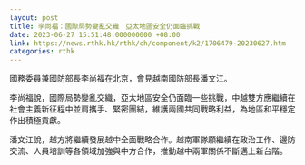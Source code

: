 ```yaml
---
layout: post
title: 李尚福：國際局勢變亂交織　亞太地區安全仍面臨挑戰
date: 2023-06-27 15:51:48.000000000 +08:00
link: https://news.rthk.hk/rthk/ch/component/k2/1706479-20230627.htm
categories: rthk
---
```


國務委員兼國防部長李尚福在北京，會見越南國防部長潘文江。 

李尚福說，國際局勢變亂交織，亞太地區安全仍面臨一些挑戰，中越雙方應繼續在社會主義新征程中並肩攜手、緊密團結，維護兩國共同戰略利益，為地區和平穩定作出積極貢獻。 

潘文江說，越方將繼續發展越中全面戰略合作。越南軍隊願繼續在政治工作、邊防交流、人員培訓等各領域加強與中方合作，推動越中兩軍關係不斷邁上新台階。
